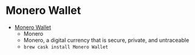 # Monero Wallet
- [Monero Wallet](https://getmonero.org/)
  -  Monero
  -   Monero, a digital currency that is secure, private, and untraceable  
  - `brew cask install Monero Wallet`

